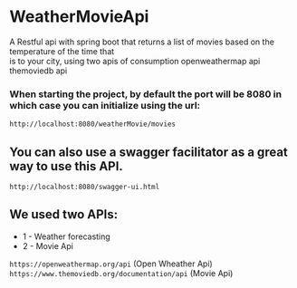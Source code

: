 # WeatherMovieApi
 A Restful api with spring boot that returns a list of movies based on the temperature of the time that<br/> is to your city, using two apis of consumption openweathermap api themoviedb api


### When starting the project, by default the port will be 8080 in which case you can initialize using the url:
```
http://localhost:8080/weatherMovie/movies
```

## You can also use a swagger facilitator as a great way to use this API.
```
http://localhost:8080/swagger-ui.html
```

## We used two APIs:

* 1 - Weather forecasting<br/>
* 2 - Movie Api<br/>

`https://openweathermap.org/api` (Open Wheather Api) </br>
`https://www.themoviedb.org/documentation/api` (Movie Api)


